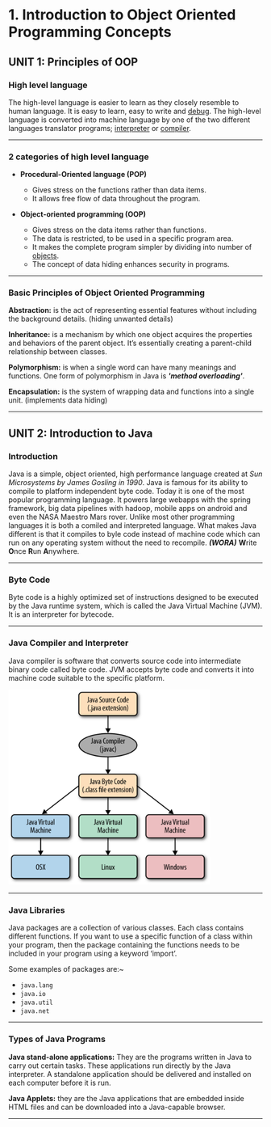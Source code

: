 # 1. Introduction to Object Oriented Programming Concepts

## UNIT 1: Principles of OOP

### High level language

The high-level language is easier to learn as they closely resemble to human language. It is easy to learn, easy to write and [debug](../Dictionary.md#debugging). The high-level language is converted into machine language by one of the two different languages translator programs; [interpreter](../Dictionary.md#interpreter) or [compiler](../Dictionary.md#compiler).

----

### 2 categories of high level language

- **Procedural-Oriented language (POP)** 
	- Gives stress on the functions rather than data items.
	- It allows free flow of data throughout the program.

- **Object-oriented programming (OOP)**
	- Gives stress on the data items rather than functions.
	- The data is restricted, to be used in a specific program area.
	- It makes the complete program simpler by dividing into number of [objects](../Dictionary.md#object).
	- The concept of data hiding enhances security in programs.

----

### Basic Principles of Object Oriented Programming

**Abstraction:** is the act of representing essential features without including the background details. (hiding
unwanted details)

**Inheritance:** is a mechanism by which one object acquires the properties and behaviors of the parent object. It’s essentially creating a parent-child relationship between classes.

**Polymorphism:** is when a single word can have many meanings and functions. One form of polymorphism in Java is **_'method overloading'_**.

**Encapsulation:** is the system of wrapping data and functions into a single unit. (implements data hiding)

----

## UNIT 2: Introduction to Java

### Introduction

Java is a simple, object oriented, high performance language created at _Sun Microsystems by James Gosling in 1990_. Java is famous for its ability to compile to platform independent byte code. Today it is one of the most popular programming language. It powers large webapps with the spring framework, big data pipelines with hadoop, mobile apps on android and even the NASA Maestro Mars rover. Unlike most other programming languages it is both a comiled and interpreted language. What makes Java different is that it compiles to byle code instead of machine code which can run on any operating system without the need to recompile. **_(WORA)_** **W**rite **O**nce **R**un **A**nywhere.

----

### Byte Code

Byte code is a highly optimized set of instructions designed to be executed by the Java runtime system, which is called the Java Virtual Machine (JVM). It is an interpreter for bytecode.

----

### Java Compiler and Interpreter

Java compiler is software that converts source code into intermediate binary code called byte code. JVM accepts byte code and converts it into machine code suitable to the specific platform.

<img src="/Images/JavaCompilationProcess.png" alt="Java Compilation Process" width="400"/>

----

### Java Libraries
Java packages are a collection of various classes. Each class contains different functions. If you want to use a specific function of a class within your program, then the package containing the functions needs to be included in your program using a keyword ‘import’.

Some examples of packages are:~
- `java.lang` 
- `java.io`
- `java.util`
- `java.net`

----

### Types of Java Programs

**Java stand-alone applications:** They are the programs written in Java to carry out certain tasks. These applications run directly by the Java interpreter. A standalone application should be delivered and installed on each computer before it is run.

**Java Applets:** they are the Java applications that are embedded inside HTML files and can be downloaded into a Java-capable browser.

----
